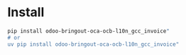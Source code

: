 # Install

```bash
pip install odoo-bringout-oca-ocb-l10n_gcc_invoice"
# or
uv pip install odoo-bringout-oca-ocb-l10n_gcc_invoice"
```
